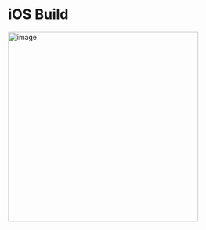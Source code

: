 # iOS Build
<img width="388" alt="image" src="https://github.com/andrei-roh/react-native-timer/assets/65450338/40e7299e-aaa3-436f-87c3-9e4a11dd8eac">

